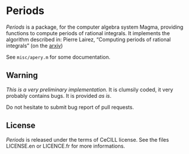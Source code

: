 
Periods
=======

*Periods* is a package, for the computer algebra system Magma,
providing functions to compute periods of rational integrals.
It implements the algorithm described in:
Pierre Lairez, “Computing periods of rational integrals”
(on the [arxiv](http://arxiv.org/abs/1404.5069))

See `misc/apery.m` for some documentation.

Warning
-------

*This is a very preliminary implementation.*
It is clumsily coded, it very probably contains bugs. It is provided *as is*.

Do not hesitate to submit bug report of pull requests.

License
-------

*Periods* is released under the terms of CeCILL license.
See the files LICENSE.en or LICENCE.fr for more informations.




